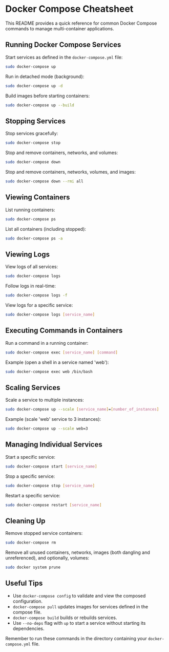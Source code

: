 # Docker Compose Cheatsheet

This README provides a quick reference for common Docker Compose commands to manage multi-container applications.

## Running Docker Compose Services

Start services as defined in the `docker-compose.yml` file:

```bash
sudo docker-compose up
```

Run in detached mode (background):

```bash
sudo docker-compose up -d
```

Build images before starting containers:

```bash
sudo docker-compose up --build
```

## Stopping Services

Stop services gracefully:

```bash
sudo docker-compose stop
```

Stop and remove containers, networks, and volumes:

```bash
sudo docker-compose down
```

Stop and remove containers, networks, volumes, and images:

```bash
sudo docker-compose down --rmi all
```

## Viewing Containers

List running containers:

```bash
sudo docker-compose ps
```

List all containers (including stopped):

```bash
sudo docker-compose ps -a
```

## Viewing Logs

View logs of all services:

```bash
sudo docker-compose logs
```

Follow logs in real-time:

```bash
sudo docker-compose logs -f
```

View logs for a specific service:

```bash
sudo docker-compose logs [service_name]
```

## Executing Commands in Containers

Run a command in a running container:

```bash
sudo docker-compose exec [service_name] [command]
```

Example (open a shell in a service named 'web'):

```bash
sudo docker-compose exec web /bin/bash
```

## Scaling Services

Scale a service to multiple instances:

```bash
sudo docker-compose up --scale [service_name]=[number_of_instances]
```

Example (scale 'web' service to 3 instances):

```bash
sudo docker-compose up --scale web=3
```

## Managing Individual Services

Start a specific service:

```bash
sudo docker-compose start [service_name]
```

Stop a specific service:

```bash
sudo docker-compose stop [service_name]
```

Restart a specific service:

```bash
sudo docker-compose restart [service_name]
```

## Cleaning Up

Remove stopped service containers:

```bash
sudo docker-compose rm
```

Remove all unused containers, networks, images (both dangling and unreferenced), and optionally, volumes:

```bash
sudo docker system prune
```

## Useful Tips

- Use `docker-compose config` to validate and view the composed configuration.
- `docker-compose pull` updates images for services defined in the compose file.
- `docker-compose build` builds or rebuilds services.
- Use `--no-deps` flag with `up` to start a service without starting its dependencies.

Remember to run these commands in the directory containing your `docker-compose.yml` file.